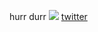hurr durr
<img src="https://files.catbox.moe/9u63j7.png"/>
<a href="https://x.com/itteparfait">twitter<a>
